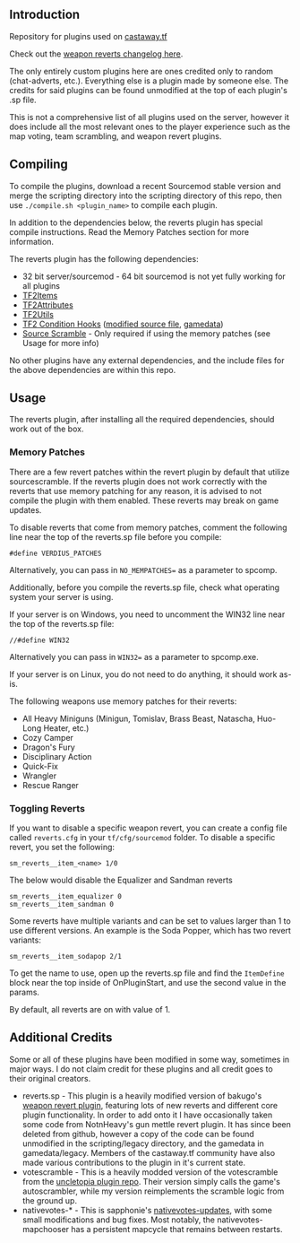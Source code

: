 ## Introduction
Repository for plugins used on [castaway.tf](https://castaway.tf/)

Check out the [weapon reverts changelog here](https://github.com/rsedxcftvgyhbujnkiqwe/castaway-plugins/wiki/Weapon-Reverts-Changelog).

The only entirely custom plugins here are ones credited only to random (chat-adverts, etc.). Everything else is a plugin made by someone else. The credits for said plugins can be found unmodified at the top of each plugin's .sp file.

This is not a comprehensive list of all plugins used on the server, however it does include all the most relevant ones to the player experience such as the map voting, team scrambling, and weapon revert plugins. 

## Compiling

To compile the plugins, download a recent Sourcemod stable version and merge the scripting directory into the scripting directory of this repo, then use `./compile.sh <plugin_name>` to compile each plugin. 

In addition to the dependencies below, the reverts plugin has special compile instructions. Read the Memory Patches section for more information.

The reverts plugin has the following dependencies:
- 32 bit server/sourcemod - 64 bit sourcemod is not yet fully working for all plugins
- [TF2Items](https://github.com/nosoop/SMExt-TF2Items)
- [TF2Attributes](https://github.com/FlaminSarge/tf2attributes)
- [TF2Utils](https://github.com/nosoop/SM-TFUtils)
- [TF2 Condition Hooks](https://github.com/Scags/TF2-Condition-Hooks) ([modified source file](https://github.com/rsedxcftvgyhbujnkiqwe/castaway-plugins/blob/master/scripting/tf2condhooks.sp), [gamedata](https://github.com/rsedxcftvgyhbujnkiqwe/castaway-plugins/blob/master/gamedata/tf2.condmgr.txt))
- [Source Scramble](https://github.com/nosoop/SMExt-SourceScramble) - Only required if using the memory patches (see Usage for more info)

No other plugins have any external dependencies, and the include files for the above dependencies are within this repo.

## Usage

The reverts plugin, after installing all the required dependencies, should work out of the box. 

### Memory Patches

There are a few revert patches within the revert plugin by default that utilize sourcescramble. If the reverts plugin does not work correctly with the reverts that use memory patching for any reason, it is advised to not compile the plugin with them enabled. These reverts may break on game updates.

To disable reverts that come from memory patches, comment the following line near the top of the reverts.sp file before you compile:
```
#define VERDIUS_PATCHES
```
Alternatively, you can pass in `NO_MEMPATCHES=` as a parameter to spcomp.

Additionally, before you compile the reverts.sp file, check what operating system your server is using.

If your server is on Windows, you need to uncomment the WIN32 line near the top of the reverts.sp file:
```
//#define WIN32
```
Alternatively you can pass in `WIN32=` as a parameter to spcomp.exe.

If your server is on Linux, you do not need to do anything, it should work as-is.

The following weapons use memory patches for their reverts:
- All Heavy Miniguns (Minigun, Tomislav, Brass Beast, Natascha, Huo-Long Heater, etc.)
- Cozy Camper
- Dragon's Fury
- Disciplinary Action
- Quick-Fix
- Wrangler
- Rescue Ranger

### Toggling Reverts

If you want to disable a specific weapon revert, you can create a config file called `reverts.cfg` in your `tf/cfg/sourcemod` folder. To disable a specific revert, you set the following:

```
sm_reverts__item_<name> 1/0
```

The below would disable the Equalizer and Sandman reverts
```
sm_reverts__item_equalizer 0
sm_reverts__item_sandman 0
```

Some reverts have multiple variants and can be set to values larger than 1 to use different versions. An example is the Soda Popper, which has two revert variants:
```
sm_reverts__item_sodapop 2/1
```

To get the name to use, open up the reverts.sp file and find the `ItemDefine` block near the top inside of OnPluginStart, and use the second value in the params.

By default, all reverts are on with value of 1.

## Additional Credits
Some or all of these plugins have been modified in some way, sometimes in major ways. I do not claim credit for these plugins and all credit goes to their original creators.

* reverts.sp - This plugin is a heavily modified version of bakugo's [weapon revert plugin](https://github.com/bakugo/sourcemod-plugins), featuring lots of new reverts and different core plugin functionality. In order to add onto it I have occasionally taken some code from NotnHeavy's gun mettle revert plugin. It has since been deleted from github, however a copy of the code can be found unmodified in the scripting/legacy directory, and the gamedata in gamedata/legacy. Members of the castaway.tf community have also made various contributions to the plugin in it's current state.
* votescramble - This is a heavily modded version of the votescramble from the [uncletopia plugin repo](https://github.com/leighmacdonald/uncletopia). Their version simply calls the game's autoscrambler, while my version reimplements the scramble logic from the ground up.
* nativevotes-* - This is sapphonie's [nativevotes-updates](https://github.com/sapphonie/sourcemod-nativevotes-updated), with some small modifications and bug fixes. Most notably, the nativevotes-mapchooser has a persistent mapcycle that remains between restarts.

